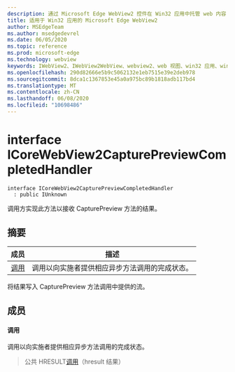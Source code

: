 ```yaml
---
description: 通过 Microsoft Edge WebView2 控件在 Win32 应用中托管 web 内容
title: 适用于 Win32 应用的 Microsoft Edge WebView2
author: MSEdgeTeam
ms.author: msedgedevrel
ms.date: 06/05/2020
ms.topic: reference
ms.prod: microsoft-edge
ms.technology: webview
keywords: IWebView2、IWebView2WebView、webview2、web 视图、win32 应用、win32、edge、ICoreWebView2、ICoreWebView2Controller、浏览器控件、边缘 html
ms.openlocfilehash: 290d82666e5b9c5062132e1eb7515e39e2deb978
ms.sourcegitcommit: 8dca1c1367853e45a0a975bc89b1818adb117bd4
ms.translationtype: MT
ms.contentlocale: zh-CN
ms.lasthandoff: 06/08/2020
ms.locfileid: "10698486"
---
```

# interface ICoreWebView2CapturePreviewCompletedHandler 

```
interface ICoreWebView2CapturePreviewCompletedHandler
  : public IUnknown
```

调用方实现此方法以接收 CapturePreview 方法的结果。

## 摘要

 成员                        | 描述
--------------------------------|---------------------------------------------
[调用](#invoke) | 调用以向实施者提供相应异步方法调用的完成状态。

将结果写入 CapturePreview 方法调用中提供的流。

## 成员

#### 调用 

调用以向实施者提供相应异步方法调用的完成状态。

> 公共 HRESULT[调用](#invoke)（hresult 结果）

